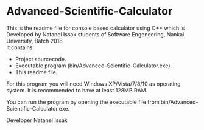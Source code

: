 # Advanced-Scientific-Calculator
This is the readme file for console based calculator using C++ which is Developed by Natanel Issak students of Software Engeneering, Nankai University, Batch 2018  
It contains:
- Project sourcecode. 
- Executable program (bin/Advanced-Scientific-Calculator.exe). 
- This readme file.

For this program you will need Windows XP/Vista/7/8/10 as operating system. It is recommended to have at least 128MB RAM. 

You can run the program by opening the executable file from bin/Advanced-Scientific-Calculator.exe.

Developer Natanel Issak

